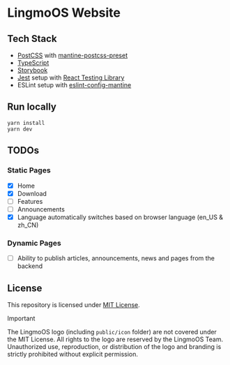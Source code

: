 # LingmoOS Website

## Tech Stack
- [PostCSS](https://postcss.org/) with [mantine-postcss-preset](https://mantine.dev/styles/postcss-preset)
- [TypeScript](https://www.typescriptlang.org/)
- [Storybook](https://storybook.js.org/)
- [Jest](https://jestjs.io/) setup with [React Testing Library](https://testing-library.com/docs/react-testing-library/intro)
- ESLint setup with [eslint-config-mantine](https://github.com/mantinedev/eslint-config-mantine)

## Run locally
```shell
yarn install
yarn dev
```

## TODOs

### Static Pages
- [x] Home
- [x] Download
- [ ] Features
- [ ] Announcements
- [x] Language automatically switches based on browser language (en_US & zh_CN)

### Dynamic Pages
- [ ] Ability to publish articles, announcements, news and pages from the backend

## License
This repository is licensed under [MIT License](https://github.com/This-is-XiaoDeng/nonebot-plugin-maimai-qrhelper/blob/main/LICENSE).

> [!IMPORTANT]
> The LingmoOS logo (including `public/icon` folder) are not covered under the MIT License. All rights to the logo are reserved by the LingmoOS Team. Unauthorized use, reproduction, or distribution of the logo and branding is strictly prohibited without explicit permission.
